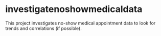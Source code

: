 # investigatenoshowmedicaldata
This project investigates no-show medical appointment data to look for trends and correlations (if possible).

